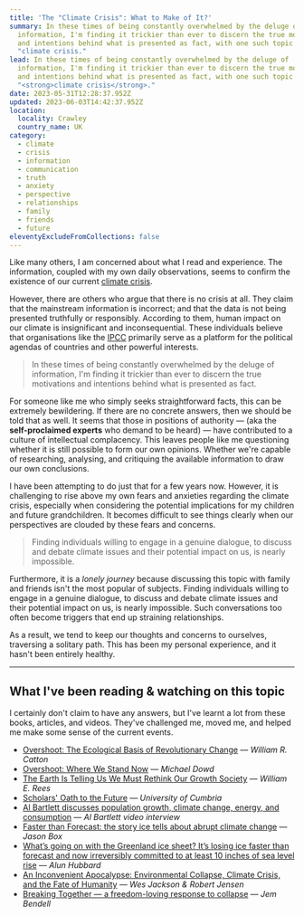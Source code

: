 ```yaml
---
title: 'The "Climate Crisis": What to Make of It?'
summary: In these times of being constantly overwhelmed by the deluge of
  information, I'm finding it trickier than ever to discern the true motivations
  and intentions behind what is presented as fact, with one such topic being the
  "climate crisis."
lead: In these times of being constantly overwhelmed by the deluge of
  information, I'm finding it trickier than ever to discern the true motivations
  and intentions behind what is presented as fact, with one such topic being the
  "<strong>climate crisis</strong>."
date: 2023-05-31T12:28:37.952Z
updated: 2023-06-03T14:42:37.952Z
location:
  locality: Crawley
  country_name: UK
category:
  - climate
  - crisis
  - information
  - communication
  - truth
  - anxiety
  - perspective
  - relationships
  - family
  - friends
  - future
eleventyExcludeFromCollections: false
---
```

Like many others, I am concerned about what I read and experience. The information, coupled with my own daily observations, seems to confirm the existence of our current [climate crisis](https://climate.nasa.gov/).

However, there are others who argue that there is no crisis at all. They claim that the mainstream information is incorrect; and that the data is not being presented truthfully or responsibly. According to them, human impact on our climate is insignificant and inconsequential. These individuals believe that organisations like the [IPCC](https://www.ipcc.ch/) primarily serve as a platform for the political agendas of countries and other powerful interests.

> In these times of being constantly overwhelmed by the deluge of information, I'm finding it trickier than ever to discern the true motivations and intentions behind what is presented as fact.

For someone like me who simply seeks straightforward facts, this can be extremely bewildering. If there are no concrete answers, then we should be told that as well. It seems that those in positions of authority — (aka the **self-proclaimed experts** who demand to be heard) — have contributed to a culture of intellectual complacency. This leaves people like me questioning whether it is still possible to form our own opinions. Whether we're capable of researching, analysing, and critiquing the available information to draw our own conclusions.

I have been attempting to do just that for a few years now. However, it is challenging to rise above my own fears and anxieties regarding the climate crisis, especially when considering the potential implications for my children and future grandchildren. It becomes difficult to see things clearly when our perspectives are clouded by these fears and concerns.

> Finding individuals willing to engage in a genuine dialogue, to discuss and debate climate issues and their potential impact on us, is nearly impossible.

Furthermore, it is a *lonely journey* because discussing this topic with family and friends isn't the most popular of subjects. Finding individuals willing to engage in a genuine dialogue, to discuss and debate climate issues and their potential impact on us, is nearly impossible. Such conversations too often become triggers that end up straining relationships.

As a result, we tend to keep our thoughts and concerns to ourselves, traversing a solitary path. This has been my personal experience, and it hasn't been entirely healthy.

***

## What I've been reading & watching on this topic

I certainly don't claim to have any answers, but I've learnt a lot from these books, articles, and videos. They've challenged me, moved me, and helped me make some sense of the current events.

* [Overshoot: The Ecological Basis of Revolutionary Change](https://www.goodreads.com/en/book/show/319810.Overshoot) &mdash; *William R. Catton*
* [Overshoot: Where We Stand Now](https://howtosavetheworld.ca/2021/09/21/overshoot-where-we-stand-now-guest-post-by-michael-dowd/) &mdash; *Michael Dowd*
* [The Earth Is Telling Us We Must Rethink Our Growth Society](https://thetyee.ca/Analysis/2020/04/06/The-Earth-Is-Telling-Us-We-Must-Rethink-Our-Growth-Society/) &mdash; *William E. Rees*
* [Scholars' Oath to the Future](http://iflas.blogspot.com/2022/11/scholars-oath-to-future.html) &mdash; *University of Cumbria*
* [Al Bartlett discusses population growth, climate change, energy, and consumption](https://youtu.be/F8ZJCtL6bPs) &mdash; *Al Bartlett video interview*
* [Faster than Forecast: the story ice tells about abrupt climate change](https://www.sila.cool/book-faster-than-forecast/) — *Jason Box*
* [What’s going on with the Greenland ice sheet? It’s losing ice faster than forecast and now irreversibly committed to at least 10 inches of sea level rise](https://theconversation.com/whats-going-on-with-the-greenland-ice-sheet-its-losing-ice-faster-than-forecast-and-now-irreversibly-committed-to-at-least-10-inches-of-sea-level-rise-185590) &mdash; *Alun Hubbard*
* [An Inconvenient Apocalypse: Environmental Collapse, Climate Crisis, and the Fate of Humanity](https://robertwjensen.org/books/an-inconvenient-apocalypse/) &mdash; *Wes Jackson & Robert Jensen*
* [Breaking Together — a freedom-loving response to collapse](https://jembendell.com/2023/04/08/breaking-together-a-freedom-loving-response-to-collapse/) &mdash; *Jem Bendell*

